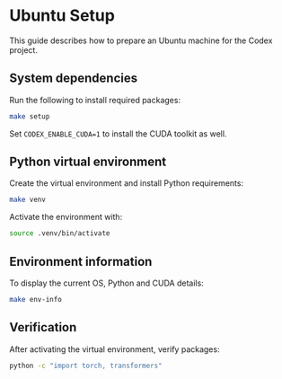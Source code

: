# Ubuntu Setup

This guide describes how to prepare an Ubuntu machine for the Codex project.

## System dependencies

Run the following to install required packages:

```bash
make setup
```
Set `CODEX_ENABLE_CUDA=1` to install the CUDA toolkit as well.

## Python virtual environment

Create the virtual environment and install Python requirements:

```bash
make venv
```
Activate the environment with:

```bash
source .venv/bin/activate
```
## Environment information

To display the current OS, Python and CUDA details:

```bash
make env-info
```
## Verification

After activating the virtual environment, verify packages:

```bash
python -c "import torch, transformers"
```
